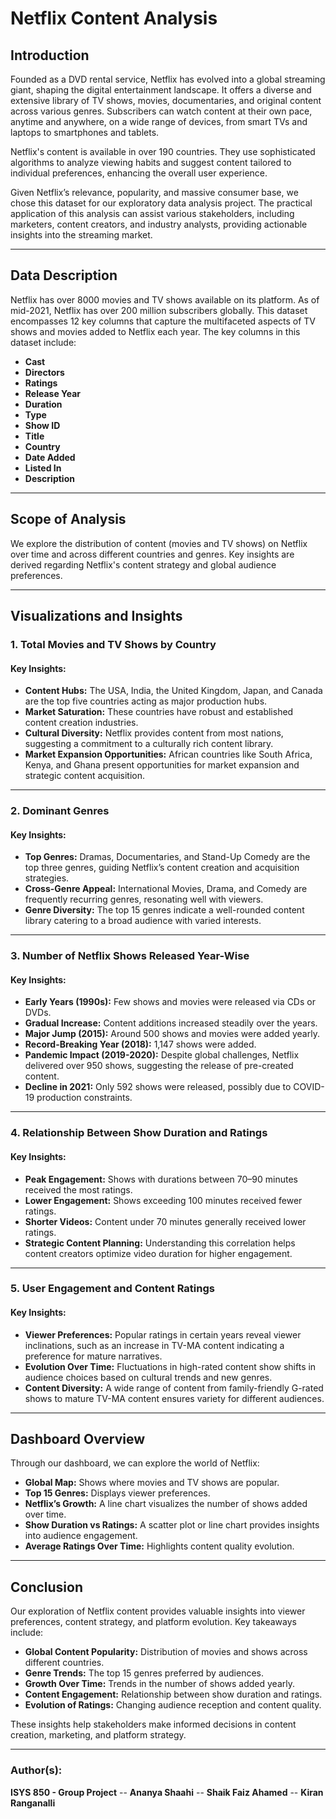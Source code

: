 # Netflix Content Analysis

## Introduction

Founded as a DVD rental service, Netflix has evolved into a global streaming giant, shaping the digital entertainment landscape. It offers a diverse and extensive library of TV shows, movies, documentaries, and original content across various genres. Subscribers can watch content at their own pace, anytime and anywhere, on a wide range of devices, from smart TVs and laptops to smartphones and tablets.

Netflix's content is available in over 190 countries. They use sophisticated algorithms to analyze viewing habits and suggest content tailored to individual preferences, enhancing the overall user experience.

Given Netflix’s relevance, popularity, and massive consumer base, we chose this dataset for our exploratory data analysis project. The practical application of this analysis can assist various stakeholders, including marketers, content creators, and industry analysts, providing actionable insights into the streaming market.

---

## Data Description

Netflix has over 8000 movies and TV shows available on its platform. As of mid-2021, Netflix has over 200 million subscribers globally. This dataset encompasses 12 key columns that capture the multifaceted aspects of TV shows and movies added to Netflix each year. The key columns in this dataset include:

- **Cast**  
- **Directors**  
- **Ratings**  
- **Release Year**  
- **Duration**  
- **Type**  
- **Show ID**  
- **Title**  
- **Country**  
- **Date Added**  
- **Listed In**  
- **Description**  

---

## Scope of Analysis

We explore the distribution of content (movies and TV shows) on Netflix over time and across different countries and genres. Key insights are derived regarding Netflix's content strategy and global audience preferences.

---

## Visualizations and Insights

### **1. Total Movies and TV Shows by Country**

#### Key Insights:
- **Content Hubs:** The USA, India, the United Kingdom, Japan, and Canada are the top five countries acting as major production hubs.
- **Market Saturation:** These countries have robust and established content creation industries.
- **Cultural Diversity:** Netflix provides content from most nations, suggesting a commitment to a culturally rich content library.
- **Market Expansion Opportunities:** African countries like South Africa, Kenya, and Ghana present opportunities for market expansion and strategic content acquisition.

---

### **2. Dominant Genres**

#### Key Insights:
- **Top Genres:** Dramas, Documentaries, and Stand-Up Comedy are the top three genres, guiding Netflix’s content creation and acquisition strategies.
- **Cross-Genre Appeal:** International Movies, Drama, and Comedy are frequently recurring genres, resonating well with viewers.
- **Genre Diversity:** The top 15 genres indicate a well-rounded content library catering to a broad audience with varied interests.

---

### **3. Number of Netflix Shows Released Year-Wise**

#### Key Insights:
- **Early Years (1990s):** Few shows and movies were released via CDs or DVDs.
- **Gradual Increase:** Content additions increased steadily over the years.
- **Major Jump (2015):** Around 500 shows and movies were added yearly.
- **Record-Breaking Year (2018):** 1,147 shows were added.
- **Pandemic Impact (2019-2020):** Despite global challenges, Netflix delivered over 950 shows, suggesting the release of pre-created content.
- **Decline in 2021:** Only 592 shows were released, possibly due to COVID-19 production constraints.

---

### **4. Relationship Between Show Duration and Ratings**

#### Key Insights:
- **Peak Engagement:** Shows with durations between 70–90 minutes received the most ratings.
- **Lower Engagement:** Shows exceeding 100 minutes received fewer ratings.
- **Shorter Videos:** Content under 70 minutes generally received lower ratings.
- **Strategic Content Planning:** Understanding this correlation helps content creators optimize video duration for higher engagement.

---

### **5. User Engagement and Content Ratings**

#### Key Insights:
- **Viewer Preferences:** Popular ratings in certain years reveal viewer inclinations, such as an increase in TV-MA content indicating a preference for mature narratives.
- **Evolution Over Time:** Fluctuations in high-rated content show shifts in audience choices based on cultural trends and new genres.
- **Content Diversity:** A wide range of content from family-friendly G-rated shows to mature TV-MA content ensures variety for different audiences.

---

## Dashboard Overview

Through our dashboard, we can explore the world of Netflix:
- **Global Map:** Shows where movies and TV shows are popular.
- **Top 15 Genres:** Displays viewer preferences.
- **Netflix’s Growth:** A line chart visualizes the number of shows added over time.
- **Show Duration vs Ratings:** A scatter plot or line chart provides insights into audience engagement.
- **Average Ratings Over Time:** Highlights content quality evolution.

---

## Conclusion

Our exploration of Netflix content provides valuable insights into viewer preferences, content strategy, and platform evolution. Key takeaways include:
- **Global Content Popularity:** Distribution of movies and shows across different countries.
- **Genre Trends:** The top 15 genres preferred by audiences.
- **Growth Over Time:** Trends in the number of shows added yearly.
- **Content Engagement:** Relationship between show duration and ratings.
- **Evolution of Ratings:** Changing audience reception and content quality.

These insights help stakeholders make informed decisions in content creation, marketing, and platform strategy.

---

### **Author(s):**
**ISYS 850 - Group Project**
-- **Ananya Shaahi**
-- **Shaik Faiz Ahamed**
-- **Kiran Ranganalli**



